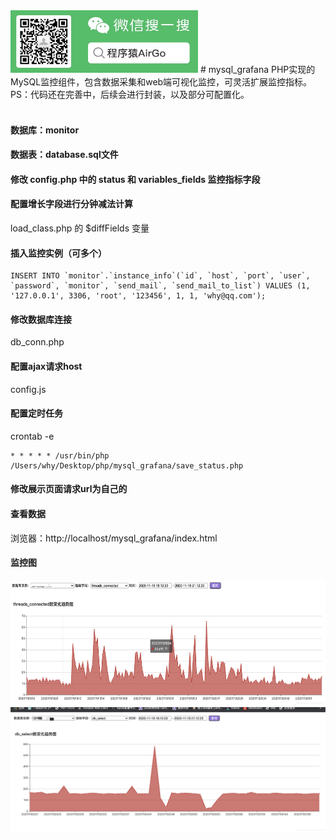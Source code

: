 <img src="https://github.com/why444216978/images/blob/master/qrcode.png" width="300" height="100" alt="图片描述文字"/>
# mysql_grafana
PHP实现的MySQL监控组件，包含数据采集和web端可视化监控，可灵活扩展监控指标。
<br>
PS：代码还在完善中，后续会进行封装，以及部分可配置化。
<br><br>


#### 数据库：monitor

#### 数据表：database.sql文件

#### 修改 config.php 中的 status 和 variables_fields 监控指标字段

#### 配置增长字段进行分钟减法计算
load_class.php 的 $diffFields 变量

#### 插入监控实例（可多个）
```
INSERT INTO `monitor`.`instance_info`(`id`, `host`, `port`, `user`, `password`, `monitor`, `send_mail`, `send_mail_to_list`) VALUES (1, '127.0.0.1', 3306, 'root', '123456', 1, 1, 'why@qq.com');
```

#### 修改数据库连接
db_conn.php

#### 配置ajax请求host
config.js

#### 配置定时任务
crontab -e
```
* * * * * /usr/bin/php /Users/why/Desktop/php/mysql_grafana/save_status.php
```

#### 修改展示页面请求url为自己的

#### 查看数据
浏览器：http://localhost/mysql_grafana/index.html

#### 监控图
<img src="https://github.com/why444216978/mysql_grafana/blob/master/threads_connected.png" width="600" height="200"/>
<img src="https://github.com/why444216978/mysql_grafana/blob/master/select.png" width="600" height="200" alt="图片描述文字"/>
